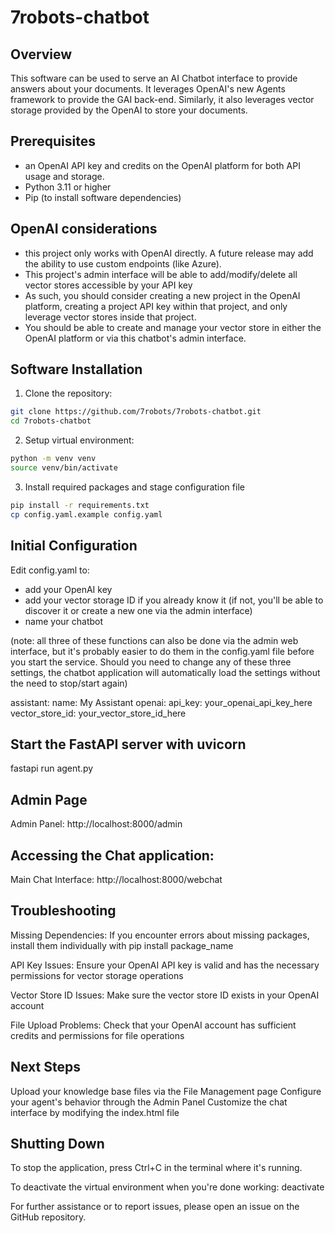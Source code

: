 # 7robots-chatbot
 
 ## Overview

 This software can be used to serve an AI Chatbot interface to provide answers about your documents. It leverages OpenAI's new Agents framework to provide the GAI back-end. Similarly, it also leverages vector storage provided by the OpenAI to store your documents.

 ## Prerequisites

 - an OpenAI API key and credits on the OpenAI platform for both API usage and storage.
 - Python 3.11 or higher
 - Pip (to install software dependencies)

## OpenAI considerations

- this project only works with OpenAI directly. A future release may add the ability to use custom endpoints (like Azure).
- This project's admin interface will be able to add/modify/delete all vector stores accessible by your API key
- As such, you should consider creating a new project in the OpenAI platform, creating a project API key within that project, and only leverage vector stores inside that project.
- You should be able to create and manage your vector store in either the OpenAI platform or via this chatbot's admin interface.

## Software Installation


1. Clone the repository:

```bash
git clone https://github.com/7robots/7robots-chatbot.git
cd 7robots-chatbot
```

2. Setup virtual environment:

```bash
python -m venv venv
source venv/bin/activate
```


3. Install required packages and stage configuration file
```bash
pip install -r requirements.txt
cp config.yaml.example config.yaml
```

## Initial Configuration

Edit config.yaml to:

- add your OpenAI key
- add your vector storage ID if you already know it (if not, you'll be able to discover it or create a new one via the admin interface)
- name your chatbot

(note: all three of these functions can also be done via the admin web interface, but it's probably easier to do them in the config.yaml file before you start the service. Should you need to change any of these three settings, the chatbot application will automatically load the settings without the need to stop/start again)


assistant:
  name: My Assistant
openai:
  api_key: your_openai_api_key_here
  vector_store_id: your_vector_store_id_here


## Start the FastAPI server with uvicorn
fastapi run agent.py

## Admin Page
Admin Panel: http://localhost:8000/admin


## Accessing the Chat application: 

Main Chat Interface: http://localhost:8000/webchat


## Troubleshooting
Missing Dependencies: If you encounter errors about missing packages, install them individually with pip install package_name

API Key Issues: Ensure your OpenAI API key is valid and has the necessary permissions for vector storage operations

Vector Store ID Issues: Make sure the vector store ID exists in your OpenAI account

File Upload Problems: Check that your OpenAI account has sufficient credits and permissions for file operations

## Next Steps
Upload your knowledge base files via the File Management page
Configure your agent's behavior through the Admin Panel
Customize the chat interface by modifying the index.html file

## Shutting Down
To stop the application, press Ctrl+C in the terminal where it's running.

To deactivate the virtual environment when you're done working:
deactivate

For further assistance or to report issues, please open an issue on the GitHub repository.